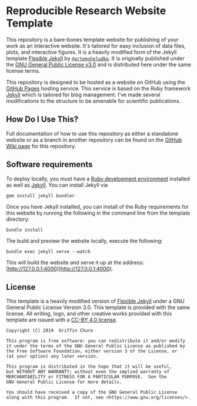 # Reproducible Research Website Template
This repository is a bare-bones template website for publishing of your work as
an interactive website. It's tailored for easy inclusion of data files, plots,
and interactive figures. It is a heavily modified form of the Jekyll template
[Flexible Jekyll](https://artemsheludko.github.io/flexible-jekyll/) by
[`@artemsheludko`](https://github.com/artemsheludko). It is originally published
under the [GNU General Public License
v3.0](https://www.gnu.org/licenses/gpl-3.0.en.html) and is distributed here
under the same license terms.

This repository is designed to be hosted as a website on GitHub using the
[GitHub Pages]() hosting service. This service is based on the Ruby framework
[Jekyll]() which is tailored for blog management. I've made several
modifications to the structure to be amenable for scientific publications. 

## How Do I Use This?
Full documentation of how to use this repository as either a standalone website
or as a branch in another repository can be found on the [GitHub Wiki page](https://github.com/gchure/reproducible_website/wiki)
for this repository. 

## Software requirements 
To deploy locally, you must have a [Ruby development environment]() installed as
well as [Jekyll](). You can install Jekyll via 

```
gem install jekyll bundler
```

Once you have Jekyll installed, you can install of the Ruby requirements for
this website by running the following in the command line from the template directory:

```
bundle install
```

The build and preview the website locally, execute the following:
```
bundle exec jekyll serve --watch
```

This will build the website and serve it up at the address:
[http://127.0.0.1:4000](http://127.0.0.1:4000).


## License
This template is a heavily modified version of [Flexible
Jekyll](https://artemsheludko.github.io/flexible-jekyll/) under a GNU General
Public License Version 3.0. This template is provided with the same license.
All writing, logo, and other creative works provided with this template are
issued with a [CC-BY 4.0 license](https://creativecommons.org/licenses/by/4.0/).


```
Copyright (C) 2019  Griffin Chure 

This program is free software: you can redistribute it and/or modify
it under the terms of the GNU General Public License as published by
the Free Software Foundation, either version 3 of the License, or
(at your option) any later version.

This program is distributed in the hope that it will be useful,
but WITHOUT ANY WARRANTY; without even the implied warranty of
MERCHANTABILITY or FITNESS FOR A PARTICULAR PURPOSE.  See the
GNU General Public License for more details.

You should have received a copy of the GNU General Public License
along with this program.  If not, see <https://www.gnu.org/licenses/>.
```
